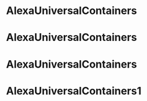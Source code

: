 # AlexaUniversalContainers
# AlexaUniversalContainers
# AlexaUniversalContainers
# AlexaUniversalContainers1
